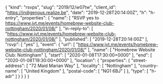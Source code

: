 {
  "kind": "rsvps",
  "slug": "2019/12/w07tw",
  "client_id": "https://indigenous.realize.be",
  "date": "2019-12-28T20:14:00Z",
  "h": "h-entry",
  "properties": {
    "name": [
      "RSVP yes to https://www.jvt.me/events/homebrew-website-club-nottingham/2020/01/08/"
    ],
    "in-reply-to": [
      "https://www.jvt.me/events/homebrew-website-club-nottingham/2020/01/08/"
    ],
    "published": [
      "2019-12-28T20:14:00Z"
    ],
    "rsvp": [
      "yes"
    ],
    "event": {
      "url": [
        "https://www.jvt.me/events/homebrew-website-club-nottingham/2020/01/08/"
      ],
      "name": [
        "Homebrew Website Club: Nottingham"
      ],
      "start": [
        "2020-01-08T17:30:00+0000"
      ],
      "end": [
        "2020-01-08T19:30:00+0000"
      ],
      "location": {
        "properties": {
          "street-address": [
            "72 Maid Marian Way"
          ],
          "locality": [
            "Nottingham"
          ],
          "country-name": [
            "United Kingdom"
          ],
          "postal-code": [
            "NG1 6BJ"
          ]
        },
        "type": [
          "h-adr"
        ]
      }
    }
  }
}
